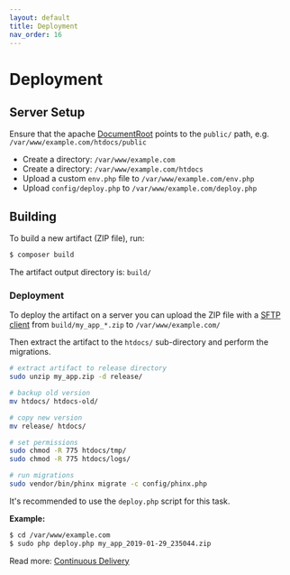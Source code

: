 ```yaml
---
layout: default
title: Deployment
nav_order: 16
---
```


# Deployment

## Server Setup

Ensure that the apache [DocumentRoot](https://httpd.apache.org/docs/2.4/en/mod/core.html#documentroot) 
points to the `public/` path, e.g. `/var/www/example.com/htdocs/public`

* Create a directory: `/var/www/example.com`
* Create a directory: `/var/www/example.com/htdocs`
* Upload a custom `env.php` file to `/var/www/example.com/env.php`
* Upload `config/deploy.php` to `/var/www/example.com/deploy.php`

## Building

To build a new artifact (ZIP file), run:

``` bash
$ composer build
```

The artifact output directory is: `build/`

### Deployment

To deploy the artifact on a server you can upload the ZIP file with a [SFTP client](https://winscp.net) 
from `build/my_app_*.zip` to `/var/www/example.com/`

Then extract the artifact to the `htdocs/` sub-directory and perform the migrations.

```bash
# extract artifact to release directory
sudo unzip my_app.zip -d release/

# backup old version
mv htdocs/ htdocs-old/

# copy new version
mv release/ htdocs/

# set permissions
sudo chmod -R 775 htdocs/tmp/
sudo chmod -R 775 htdocs/logs/

# run migrations
sudo vendor/bin/phinx migrate -c config/phinx.php
```

It's recommended to use the `deploy.php` script for this task.

**Example:**

```bash
$ cd /var/www/example.com
$ sudo php deploy.php my_app_2019-01-29_235044.zip
```

Read more: [Continuous Delivery](https://www.amazon.de/dp/B003YMNVC0)
